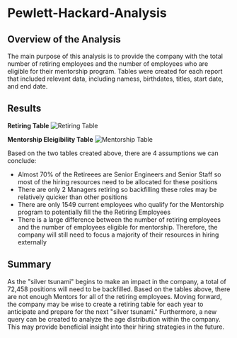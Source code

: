 # Pewlett-Hackard-Analysis

## Overview of the Analysis

The main purpose of this analysis is to provide the company with the total number of retiring employees and the number of employees who are eligible for their mentorship program. Tables were created for each report that included relevant data, including namess, birthdates, titles, start date, and end date.

## Results


**Retiring Table**
![Retiring Table](https://user-images.githubusercontent.com/88448731/192924579-f031f867-553e-4ca3-92ca-a851288e7fae.PNG)


**Mentorship Eleigibility Table**
![Mentorship Table](https://user-images.githubusercontent.com/88448731/192924892-f09e698e-2344-4bed-ab2e-d8259be0ef80.PNG)

Based on the two tables created above, there are 4 assumptions we can conclude:

* Almost 70% of the Retireees are Senior Engineers and Senior Staff so most of the hiring resources need to be allocated for these positions
* There are only 2 Managers retiring so backfilling these roles may be relatively quicker than other positions
* There are only 1549 current employees who qualify for the Mentorship program to potentially fill the the Retiring Employees
* There is a large difference between the number of retiring employees and the number of employees eligible for mentorship. Therefore, the company will still need to focus a majority of their resources in hiring externally

## Summary

As the "silver tsunami" begins to make an impact in the company, a total of 72,458 positions will need to be backfilled. Based on the tables above, there are not enough Mentors for all of the retiring employees. Moving forward, the company may be wise to create a retiring table for each year to anticipate and prepare for the next "silver tsunami." Furthermore, a new query can be created to analyze the age distribution within the company. This may provide beneficial insight into their hiring strategies in the future.
